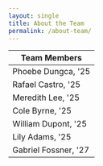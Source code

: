 ```yaml
---
layout: single
title: About the Team
permalink: /about-team/
---
```


|Team Members|
|--|
|Phoebe Dungca, '25|
|Rafael Castro, '25|
|Meredith Lee, '25|
|Cole Byrne, '25|
|William Dupont, '25|
|Lily Adams, '25|
|Gabriel Fossner, '27|